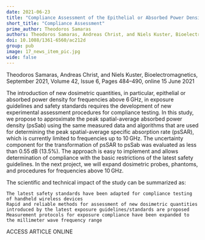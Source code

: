 ```yaml
---
date: 2021-06-23
title: "Compliance Assessment of the Epithelial or Absorbed Power Density Below 10 GHz Using SAR Measurement Systems"
short_title: "Compliance Assessment"
prime_author: Theodoros Samaras
authors: Theodoros Samaras, Andreas Christ, and Niels Kuster, Bioelectromagnetics, September 2021, Volume 42, Issue 6, Pages 484–490, online 15 June 2021
doi: 10.1088/1361-6560/ac212d
group: pub
image: 17_news_item_pic.jpg
wide: false
---
```

Theodoros Samaras, Andreas Christ, and Niels Kuster, Bioelectromagnetics, September 2021, Volume 42, Issue 6, Pages 484–490, online 15 June 2021

The introduction of new dosimetric quantities, in particular, epithelial or absorbed power density for frequencies above 6 GHz, in exposure guidelines and safety standards requires the development of new experimental assessment procedures for compliance testing. In this study, we propose to approximate the peak spatial-average absorbed power density (psSab) using the same measured data and algorithms that are used for determining the peak spatial-average specific absorption rate (psSAR), which is currently limited to frequencies up to 10 GHz. The uncertainty component for the transformation of psSAR to psSab was evaluated as less than 0.55 dB (13.5%). The approach is easy to implement and allows determination of compliance with the basic restrictions of the latest safety guidelines. In the next project, we will expand dosimetric probes, phantoms, and procedures for frequencies above 10 GHz.

The scientific and technical impact of the study can be summarized as:

    The latest safety standards have been adapted for compliance testing of handheld wireless devices 
    Rapid and reliable methods for assessment of new dosimetric quantities introduced by the latest exposure guidelines/standards are proposed
    Measurement protocols for exposure compliance have been expanded to the millimeter wave frequency range

ACCESS ARTICLE ONLINE
